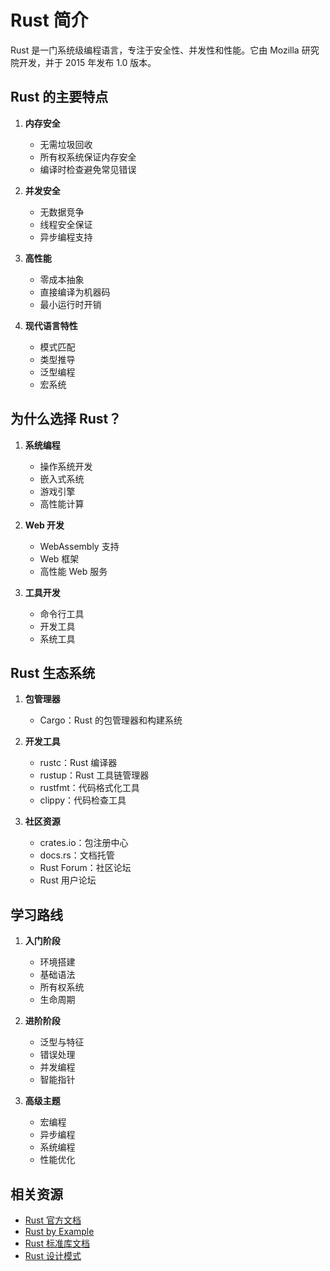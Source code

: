 # Rust 简介

Rust 是一门系统级编程语言，专注于安全性、并发性和性能。它由 Mozilla 研究院开发，并于 2015 年发布 1.0 版本。

## Rust 的主要特点

1. **内存安全**
   - 无需垃圾回收
   - 所有权系统保证内存安全
   - 编译时检查避免常见错误

2. **并发安全**
   - 无数据竞争
   - 线程安全保证
   - 异步编程支持

3. **高性能**
   - 零成本抽象
   - 直接编译为机器码
   - 最小运行时开销

4. **现代语言特性**
   - 模式匹配
   - 类型推导
   - 泛型编程
   - 宏系统

## 为什么选择 Rust？

1. **系统编程**
   - 操作系统开发
   - 嵌入式系统
   - 游戏引擎
   - 高性能计算

2. **Web 开发**
   - WebAssembly 支持
   - Web 框架
   - 高性能 Web 服务

3. **工具开发**
   - 命令行工具
   - 开发工具
   - 系统工具

## Rust 生态系统

1. **包管理器**
   - Cargo：Rust 的包管理器和构建系统

2. **开发工具**
   - rustc：Rust 编译器
   - rustup：Rust 工具链管理器
   - rustfmt：代码格式化工具
   - clippy：代码检查工具

3. **社区资源**
   - crates.io：包注册中心
   - docs.rs：文档托管
   - Rust Forum：社区论坛
   - Rust 用户论坛

## 学习路线

1. **入门阶段**
   - 环境搭建
   - 基础语法
   - 所有权系统
   - 生命周期

2. **进阶阶段**
   - 泛型与特征
   - 错误处理
   - 并发编程
   - 智能指针

3. **高级主题**
   - 宏编程
   - 异步编程
   - 系统编程
   - 性能优化

## 相关资源

- [Rust 官方文档](https://doc.rust-lang.org/book/)
- [Rust by Example](https://doc.rust-lang.org/rust-by-example/)
- [Rust 标准库文档](https://doc.rust-lang.org/std/)
- [Rust 设计模式](https://rust-unofficial.github.io/patterns/) 